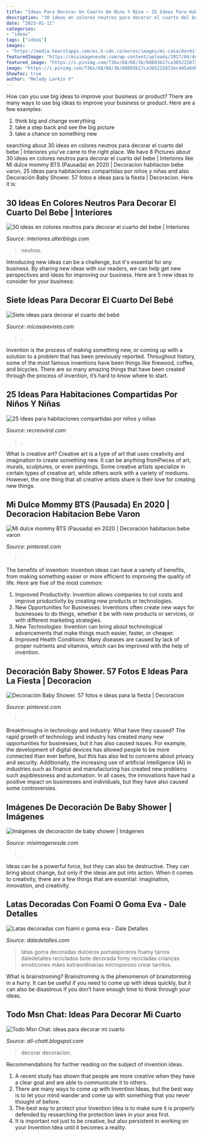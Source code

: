 ```yaml
---
title: "Ideas Para Decorar Un Cuarto De Nino Y Nina ~ 25 Ideas Para Habitaciones Compartidas Por Niños Y Niñas"
description: "30 ideas en colores neutros para decorar el cuarto del bebe"
date: "2023-01-11"
categories:
- "ideas"
tags: ["ideas"]
images:
- "https://media.hearstapps.com/es.h-cdn.co/mcres/images/mi-casa/dormitorios-infantiles/ideas-para-decorar-el-cuarto-bebe/61610-1-esl-ES/siete-ideas-para-decorar-el-cuarto-del-bebe.jpg?crop=600"
featuredImage: "https://misimagenesde.com/wp-content/uploads/2017/04/decoracion-de-baby-shower-5.jpg"
featured_image: "https://i.pinimg.com/736x/68/60/3b/68603b17ca365215872ec445a6dbc120--fiesta-baby-showers-emi.jpg"
image: "https://i.pinimg.com/736x/68/60/3b/68603b17ca365215872ec445a6dbc120--fiesta-baby-showers-emi.jpg"
ShowToc: true
author: "Melody Larkin V"
---
```



How can you use big ideas to improve your business or product?
There are many ways to use big ideas to improve your business or product. Here are a few examples: 
1. think big and change everything
2. take a step back and see the big picture
3. take a chance on something new 

	

		
searching about 30 ideas en colores neutros para decorar el cuarto del bebe | Interiores you've came to the right place. We have 8 Pictures about 30 ideas en colores neutros para decorar el cuarto del bebe | Interiores like Mi dulce mommy BTS (Pausada) en 2020 | Decoracion habitacion bebe varon, 25 ideas para habitaciones compartidas por niños y niñas and also Decoración Baby Shower. 57 fotos e ideas para la fiesta | Decoracion. Here it is:
		
    
## 30 Ideas En Colores Neutros Para Decorar El Cuarto Del Bebe | Interiores

<img loading=lazy src="https://interiores.alterblogs.com/wp-content/uploads/2016/04/30-ideas-para-el-cuarto-del-bebe-26.jpg" onerror="this.onerror=null;this.src='https://tse3.mm.bing.net/th?id=OIP.GNlUqMlH_6fA2QmpAO6FwgHaJI&amp;pid=15.1';" alt="30 ideas en colores neutros para decorar el cuarto del bebe | Interiores">

_Source: interiores.alterblogs.com_

>neutros. 

	

Introducing new ideas can be a challenge, but it's essential for any business. By sharing new ideas with our readers, we can help get new perspectives and ideas for improving our business. Here are 5 new ideas to consider for your business: 

    
## Siete Ideas Para Decorar El Cuarto Del Bebé

<img loading=lazy src="https://media.hearstapps.com/es.h-cdn.co/mcres/images/mi-casa/dormitorios-infantiles/ideas-para-decorar-el-cuarto-bebe/61610-1-esl-ES/siete-ideas-para-decorar-el-cuarto-del-bebe.jpg?crop=600" onerror="this.onerror=null;this.src='https://tse1.mm.bing.net/th?id=OIP._n0FiXcJMmPubhwc_WjtrAHaIr&amp;pid=15.1';" alt="Siete ideas para decorar el cuarto del bebé">

_Source: micasarevista.com_

>. 

	

Invention is the process of making something new, or coming up with a solution to a problem that has been previously reported. Throughout history, some of the most famous inventions have been things like firewood, coffee, and bicycles. There are so many amazing things that have been created through the process of invention, it’s hard to know where to start.

    
## 25 Ideas Para Habitaciones Compartidas Por Niños Y Niñas

<img loading=lazy src="https://www.recreoviral.com/wp-content/uploads/2015/10/Creativas-habitaciones-compartidas-por-niños-y-niñas-2-730x547.jpg" onerror="this.onerror=null;this.src='https://tse4.mm.bing.net/th?id=OIP.o-XrUcfzSrmjcblo4BfW_QHaFj&amp;pid=15.1';" alt="25 ideas para habitaciones compartidas por niños y niñas">

_Source: recreoviral.com_

>. 

	

What is creative art?
Creative art is a type of art that uses creativity and imagination to create something new. It can be anything fromPieces of art, murals, sculptures, or even paintings. Some creative artists specialize in certain types of creative art, while others work with a variety of mediums. However, the one thing that all creative artists share is their love for creating new things.

    
## Mi Dulce Mommy BTS (Pausada) En 2020 | Decoracion Habitacion Bebe Varon

<img loading=lazy src="https://i.pinimg.com/736x/ad/8a/c4/ad8ac49fbfc7c13b7bf8761423f47e25.jpg" onerror="this.onerror=null;this.src='https://tse1.mm.bing.net/th?id=OIP.zglNNvCzNIXYVMsPpimO5wHaHb&amp;pid=15.1';" alt="Mi dulce mommy BTS (Pausada) en 2020 | Decoracion habitacion bebe varon">

_Source: pinterest.com_

>. 

	

The benefits of invention:
Invention ideas can have a variety of benefits, from making something easier or more efficient to improving the quality of life. Here are five of the most common: 
1. Improved Productivity: Invention allows companies to cut costs and improve productivity by creating new products or technologies.
2. New Opportunities for Businesses: Inventions often create new ways for businesses to do things, whether it be with new products or services, or with different marketing strategies.
3. New Technologies: Invention can bring about technological advancements that make things much easier, faster, or cheaper.
4. Improved Health Conditions: Many diseases are caused by lack of proper nutrients and vitamins, which can be improved with the help of invention. 
    
## Decoración Baby Shower. 57 Fotos E Ideas Para La Fiesta | Decoracion

<img loading=lazy src="https://i.pinimg.com/736x/68/60/3b/68603b17ca365215872ec445a6dbc120--fiesta-baby-showers-emi.jpg" onerror="this.onerror=null;this.src='https://tse1.mm.bing.net/th?id=OIP.0A60SO-upUhGbhJZoJpvbwHaLG&amp;pid=15.1';" alt="Decoración Baby Shower. 57 fotos e ideas para la fiesta | Decoracion">

_Source: pinterest.com_

>. 

	

Breakthroughs in technology and industry: What have they caused?
The rapid growth of technology and industry has created many new opportunities for businesses, but it has also caused issues. For example, the development of digital devices has allowed people to be more connected than ever before, but this has also led to concerns about privacy and security. Additionally, the increasing use of artificial intelligence (AI) in industries such as finance and manufacturing has created new problems such asjoblessness and automation. In all cases, the innovations have had a positive impact on businesses and individuals, but they have also caused some controversies.

    
## Imágenes De Decoración De Baby Shower | Imágenes

<img loading=lazy src="https://misimagenesde.com/wp-content/uploads/2017/04/decoracion-de-baby-shower-5.jpg" onerror="this.onerror=null;this.src='https://tse4.mm.bing.net/th?id=OIP.Wfw77gRB4cE1wSOpKX9VPwHaHZ&amp;pid=15.1';" alt="Imágenes de decoración de baby shower | Imágenes">

_Source: misimagenesde.com_

>. 

	

Ideas can be a powerful force, but they can also be destructive. They can bring about change, but only if the ideas are put into action. When it comes to creativity, there are a few things that are essential: imagination, innovation, and creativity.

    
## Latas Decoradas Con Foami O Goma Eva - Dale Detalles

<img loading=lazy src="https://i2.wp.com/www.daledetalles.com/wp-content/uploads/2017/06/lata-decorada-con-fomi1.jpg" onerror="this.onerror=null;this.src='https://tse3.mm.bing.net/th?id=OIP.NermqHduWql8QjyQKu1d0wHaJ6&amp;pid=15.1';" alt="Latas decoradas con foami o goma eva - Dale Detalles">

_Source: daledetalles.com_

>latas goma decoradas dulceros portalapiceros foamy tarros daledetalles reciclados bote decorada fomy recicladas crianças emoticones mães extraordinarias microporoso crear tarritos. 

	

What is brainstroming? Brainstroming is the phenomenon of brainstorming in a hurry. It can be useful if you need to come up with ideas quickly, but it can also be disastrous if you don’t have enough time to think through your ideas.

    
## Todo Msn Chat: Ideas Para Decorar Mi Cuarto

<img loading=lazy src="http://2.bp.blogspot.com/-BtTg_LnjZWs/TxHoz0ZS5-I/AAAAAAAAI6Y/Js8Y64UoNLM/s1600/dormitorio-101.jpg" onerror="this.onerror=null;this.src='https://tse3.mm.bing.net/th?id=OIP.MRkEEqKJztUWB_ykkesHLAHaF0&amp;pid=15.1';" alt="Todo Msn Chat: ideas para decorar mi cuarto">

_Source: all-chatt.blogspot.com_

>decorar decoracion. 

	

Recommendations for further reading on the subject of invention ideas.
1. A recent study has shown that people are more creative when they have a clear goal and are able to communicate it to others.
2. There are many ways to come up with Invention Ideas, but the best way is to let your mind wander and come up with something that you never thought of before. 
3. The best way to protect your Invention Idea is to make sure it is properly defended by researching the protection laws in your area first. 
4. It is important not just to be creative, but also persistent in working on your Invention Idea until it becomes a reality.

